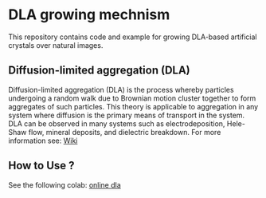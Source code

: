 # DLA growing mechnism
This repository contains code and example for growing DLA-based artificial crystals over natural images.

## Diffusion-limited aggregation (DLA)
Diffusion-limited aggregation (DLA) is the process whereby particles undergoing a random walk due to Brownian motion cluster together 
to form aggregates of such particles. This theory is applicable to aggregation in any system where diffusion is the primary 
means of transport in the system. DLA can be observed in many systems such as electrodeposition, Hele-Shaw flow,
mineral deposits, and dielectric breakdown. For more information see:
[Wiki](https://en.wikipedia.org/wiki/Diffusion-limited_aggregatio)

## How to Use ?
See the following colab: [online dla](/online_dla.ipyh)
